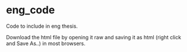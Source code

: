 # eng_code
Code to include in eng thesis.

Download the html file by opening it raw and saving it as html (right click and Save As..) in most browsers. 
